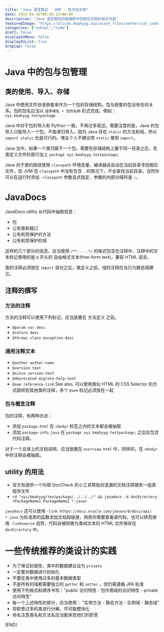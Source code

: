 ```yaml
---
title: "Java 语言笔记 - OOP - 包与包文档"
date: 2019-04-16T08:58:13+08:00
description: "Java 语言面向对象编程中包和包文档的相关内容"
featuredImage: "https://alicdn.kmahyyg.xyz/asset_files/aether/cat_code.webp"
categories: ["school","code"]
draft: false
displayInMenu: false
displayInList: true
dropCap: false
---
```


# Java 中的包与包管理

## 类的使用、导入、存储

Java 中使用文件目录嵌套来作为一个包的存储结构，包与嵌套的包没有任何关系。包的包名应当以 `逆序域名 + 包的名称` 形式完成，例如：`xyz.kmahyyg.testpackage`

Java 中对于包的导入和 Python 一致，不再过多叙述。需要注意的是，Java 的包导入只能导入一个包，不能递归导入。因为 Java 存在 `static` 的方法和域，所以 `import static` 也是可行的。博主个人不建议带 `static` 使用 `import`。

Java 当中，如果一个类归属于一个包，需要在存储结构上置于同一目录之后，在类定义文件的首行加上 `package xyz.kmahyyg.testpackage;`

Java 对于类的路径使用 `classpath` 环境变量，编译器会自动在当前目录寻找相应文件，但 JVM 在 `classpath` 中没有包含 `.` 的情况下，不会查找当前目录。当然你可以在运行时添加 `-classpath` 参数显式指定，参数的内部分隔符是 `:`。

# JavaDocs

JavaDocs utility 从代码中抽取信息：

- 包
- 公有类和接口
- 公有和受保护的方法
- 公有和受保护的域

这样的几个部分的信息，应当使用 `/**.....*/` 的格式包含在注释中，注释中的文本标记使用的是 `@` 开头的 自由格式文本(free-form text)，兼容 HTML 语言。

类的注释必须放在 `import` 语句之后，类定义之前。域的注释应当只为静态域建立。

## 注释的撰写

### 方法的注释

方法的注释可以使用下列标记，应当放置在 方法定义 之前。

- `@param var desc`
- `@return desc`
- `@throws class exception-desc`

### 通用注释文本

- `@author author-name`
- `@version text`
- `@since version-text`
- `@deprecated migrate-help-text`
- `@see reference-link`  See also, 可以使用类似 HTML 的 CSS Selector 的方式跳转到其他类的注释，多个 `@see` 标记必须放在一起

### 包与概念注释

包的注释，有两种办法：

- 添加 `package.html` 在 `<body>` 标签之内的文本都会被抽取
- 添加 `package-info.java` 在 `package xyz.kmahyyg.testpackage;` 之后仅包含代码注释。

对于一个总体上的文档说明，应当放置在 `overview.html` 中，同样的，在 `<body>` 中的注释会被抽取。

## utility 的用法

- 官方有提供一个叫做 DocCheck 的小工具帮助对遗漏的文档注释搜索一组源程序文件
- `cd "xyz/kmahyyg/testpackage/../../../" && javadocs -d docDirectory <PackageName1 PackageName2 *.java>`

`javadocs` 还可以使用 `-link https://docs.oracle.com/javase/8/docs/api/ *.java` 为标准库的函数添加文档超链接，倘若你需要查看源代码，也可以转而使用 `-linksource` 选项，代码会被转换为类纯文本的 HTML 文件保存在 `docDirectory` 中。

# 一些传统推荐的类设计的实践

- 为了保证封装性，类中的数据建议设为 `private`
- 一定要对数据进行初始化
- 不要在类中使用过多的基本数据类型
- 不是所有的域都需要独立的 `getter` 和 `setter` ，但仍需遵循 JPA 标准
- 使用下列格式和顺序书写："public 访问特性 - 包作用域的访问特性 - private 访问特性"
- 每一个上述特性的部分，应当使用： "实例方法 - 静态方法 - 实例域 - 静态域"
- 将职责过多的类进行分解，尽可能模块化
- 命名注意类名和方法名应当能体现他们的职责

(END)

